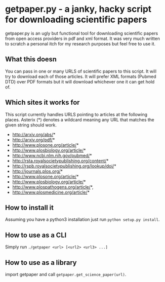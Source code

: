 # getpaper.py - a janky, hacky script for downloading scientific papers

getpaper.py is an ugly but functional tool for downloading scientific papers
from open access providers in pdf and xml format. It was very much written
to scratch a personal itch for my research purposes but feel free to use it.


## What this doesn

You can pass in one or many URLS of scientific papers to this script. It will
try to download each of those articles. It will prefer XML formats (Pubmed DTD)
over PDF formats but it will download whichever one it can get hold of.

## Which sites it works for

This script currently handles URLS pointing to articles at the following
places. Asterix (*) denotes a wildcard meaning any URL that matches the given
string should work.

 - http://arxiv.org/abs/*
 - http://arxiv.org/pdf/*
 - http://www.plosone.org/article/*
 - http://www.plosbiology.org/article/*
 - http://www.ncbi.nlm.nih.gov/pubmed/*
 - http://rsta.royalsocietypublishing.org/content/*
 - http://rspb.royalsocietypublishing.org/lookup/doi/*
 - http://journals.plos.org/*
 - http://www.plosone.org/article/*
 - http://www.plosbiology.org/article/*
 - http://www.plospathogens.org/article/*,
 - http://www.plosmedicine.org/article/*



## How to install it

Assuming you have a python3 installation just run `python setup.py install`.

## How to use as a CLI

Simply run `./getpaper <url> [<url2> <url3> ...]`

## How to use as a library

import getpaper and call `getpaper.get_science_paper(url)`.
